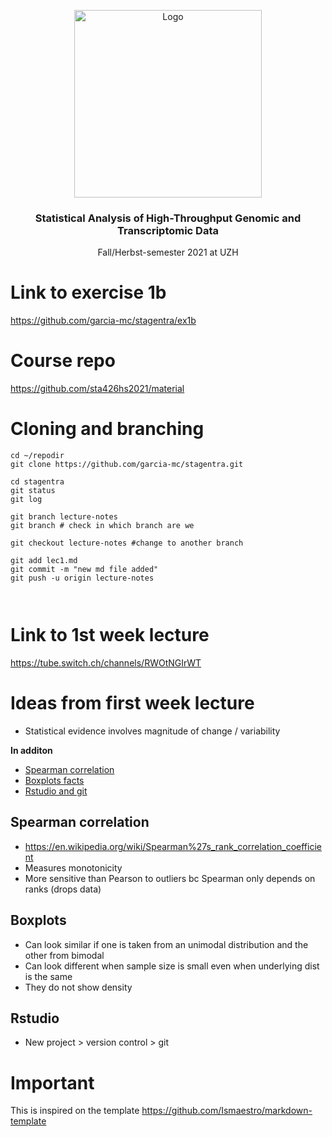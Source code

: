 <p align="center">
  <a href="https://example.com/">
    <img src="https://blogthinkbig.com/wp-content/uploads/sites/4/2014/01/dna-microarrays4.jpg" alt="Logo" width=300 height=300>
  </a>

  <h3 align="center">Statistical Analysis of High-Throughput Genomic and Transcriptomic Data</h3>

  <p align="center">
    Fall/Herbst-semester 2021 at UZH
    <br>
   
  </p>
</p>

# Link to exercise 1b

<https://github.com/garcia-mc/stagentra/ex1b>

# Course repo 

<https://github.com/sta426hs2021/material>

# Cloning and branching 


```{bash}
cd ~/repodir
git clone https://github.com/garcia-mc/stagentra.git

cd stagentra
git status
git log

git branch lecture-notes
git branch # check in which branch are we 

git checkout lecture-notes #change to another branch 

git add lec1.md
git commit -m "new md file added"
git push -u origin lecture-notes



```

# Link to 1st week lecture

<https://tube.switch.ch/channels/RWOtNGIrWT>

# Ideas from first week lecture

- Statistical evidence involves magnitude of change / variability

**In additon**
- [Spearman correlation](#Spearman-correlation])
- [Boxplots facts](#Boxplots)
- [Rstudio and git](#Rstudio)


## Spearman correlation
- https://en.wikipedia.org/wiki/Spearman%27s_rank_correlation_coefficient 
- Measures monotonicity 
- More sensitive than Pearson to outliers bc Spearman only depends on ranks (drops data)

## Boxplots
- Can look similar if one is taken from an unimodal distribution and the other from bimodal
- Can look different when sample size is small even when underlying dist is the same
- They do not show density 

## Rstudio
- New project > version control > git 


# Important

This is inspired on the template <https://github.com/Ismaestro/markdown-template> 


